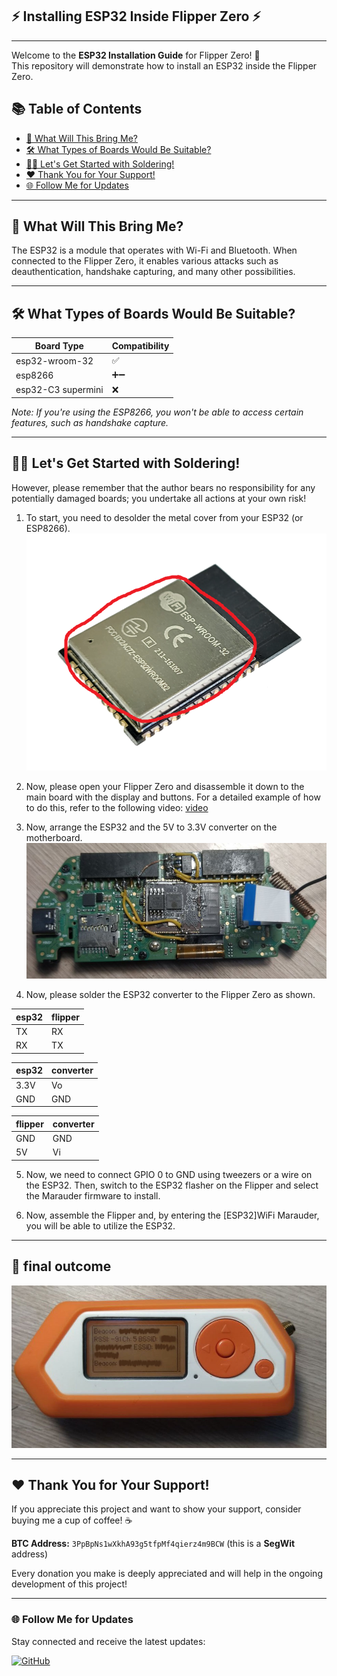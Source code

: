 ## ⚡ Installing ESP32 Inside Flipper Zero ⚡
-----
Welcome to the **ESP32 Installation Guide** for Flipper Zero! 🎉  
This repository will demonstrate how to install an ESP32 inside the Flipper Zero.

## 📚 Table of Contents
- [🚀 What Will This Bring Me?](#-what-will-this-bring-me)
- [🛠️ What Types of Boards Would Be Suitable?](#️what-types-of-boards-would-be-suitable)
- [🧑‍🔧 Let's Get Started with Soldering!](#-lets-get-started-with-soldering)
- [❤️ Thank You for Your Support!](#-thank-you-for-your-support)
- [🌐 Follow Me for Updates](#-follow-me-for-updates)

-----

## 🚀 What Will This Bring Me?
The ESP32 is a module that operates with Wi-Fi and Bluetooth. When connected to the Flipper Zero, it enables various attacks such as deauthentication, handshake capturing, and many other possibilities.

-----

## 🛠️ What Types of Boards Would Be Suitable?
| Board Type          | Compatibility |
|---------------------|---------------|
| esp32-wroom-32      | ✅            |
| esp8266             | ➕➖          |
| esp32-C3 supermini  | ❌           |

*Note: If you're using the ESP8266, you won't be able to access certain features, such as handshake capture.*

-----

## 🧑‍🔧 Let's Get Started with Soldering!
However, please remember that the author bears no responsibility for any potentially damaged boards; you undertake all actions at your own risk!

1. To start, you need to desolder the metal cover from your ESP32 (or ESP8266).  
   ![esp32 metal cover](esp32_cover.png)

2. Now, please open your Flipper Zero and disassemble it down to the main board with the display and buttons. For a detailed example of how to do this, refer to the following video: [video](https://www.youtube.com/watch?v=Jqfxk0_ppBc)

3. Now, arrange the ESP32 and the 5V to 3.3V converter on the motherboard.  
   ![esp32_install](esp32_install.png)

4. Now, please solder the ESP32 converter to the Flipper Zero as shown.

| esp32 | flipper |
|-------|---------|
|  TX   |  RX     |
|  RX   |  TX     |

| esp32 | converter |
|-------|-----------|
|3.3V   |Vo         |
|GND    |GND        |

| flipper | converter |
|---------|-----------|
|GND      |GND        |
|5V       |Vi         |

5. Now, we need to connect GPIO 0 to GND using tweezers or a wire on the ESP32. Then, switch to the ESP32 flasher on the Flipper and select the Marauder firmware to install.

6. Now, assemble the Flipper and, by entering the [ESP32]WiFi Marauder, you will be able to utilize the ESP32.

-----
## 🎉 final outcome
![final outcome](final_outcome.png)

-----
## ❤️ Thank You for Your Support!
If you appreciate this project and want to show your support, consider buying me a cup of coffee! ☕ 

**BTC Address:** `3PpBpNs1wXkhA93g5tfpMf4qierz4m9BCW` (this is a **SegWit** address)

Every donation you make is deeply appreciated and will help in the ongoing development of this project!

-----

### 🌐 Follow Me for Updates
Stay connected and receive the latest updates:

[![GitHub](https://img.shields.io/badge/GitHub-W0rthlessS0ul-181717?style=flat&logo=github&logoColor=white)](https://github.com/W0rthlessS0ul)
